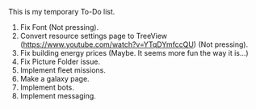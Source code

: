 This is my temporary To-Do list.
1. Fix Font (Not pressing).
2. Convert resource settings page to TreeView (https://www.youtube.com/watch?v=YTqDYmfccQU) (Not pressing).
3. Fix building energy prices (Maybe. It seems more fun the way it is...)
4. Fix Picture Folder issue.
5. Implement fleet missions.
6. Make a galaxy page.
7. Implement bots.
8. Implement messaging.
